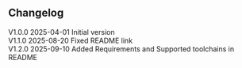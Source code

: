## Changelog  
V1.0.0 2025-04-01 Initial version<br>
V1.1.0 2025-08-20 Fixed README link<br>
V1.2.0 2025-09-10 Added Requirements and Supported toolchains in README<br>

